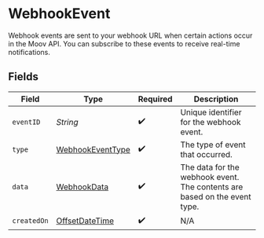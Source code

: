 # WebhookEvent

Webhook events are sent to your webhook URL when certain actions occur in the Moov API. You can subscribe to these events to receive real-time notifications.


## Fields

| Field                                                                                     | Type                                                                                      | Required                                                                                  | Description                                                                               |
| ----------------------------------------------------------------------------------------- | ----------------------------------------------------------------------------------------- | ----------------------------------------------------------------------------------------- | ----------------------------------------------------------------------------------------- |
| `eventID`                                                                                 | *String*                                                                                  | :heavy_check_mark:                                                                        | Unique identifier for the webhook event.                                                  |
| `type`                                                                                    | [WebhookEventType](../../models/components/WebhookEventType.md)                           | :heavy_check_mark:                                                                        | The type of event that occurred.                                                          |
| `data`                                                                                    | [WebhookData](../../models/components/WebhookData.md)                                     | :heavy_check_mark:                                                                        | The data for the webhook event. The contents are based on the event type.                 |
| `createdOn`                                                                               | [OffsetDateTime](https://docs.oracle.com/javase/8/docs/api/java/time/OffsetDateTime.html) | :heavy_check_mark:                                                                        | N/A                                                                                       |